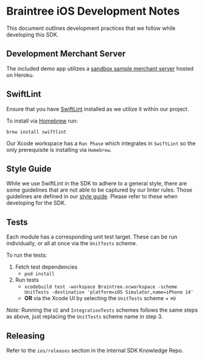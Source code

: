 # Braintree iOS Development Notes

This document outlines development practices that we follow while developing this SDK.

## Development Merchant Server

The included demo app utilizes a [sandbox sample merchant server](https://braintree-sample-merchant.herokuapp.com) hosted on Heroku.

## SwiftLint

Ensure that you have [SwiftLint](https://github.com/realm/SwiftLint) installed as we utilize it within our project.

To install via [Homebrew](https://brew.sh/) run:
```
brew install swiftlint
```
Our Xcode workspace has a `Run Phase` which integrates in `SwiftLint` so the only prerequisite is installing via `Homebrew`.

## Style Guide
While we use SwiftLint in the SDK to adhere to a general style, there are some guidelines that are not able to be captured by our linter rules. Those guidelines are defined in our [style guide](STYLE_GUIDE.md). Please refer to these when developing for the SDK.

## Tests

Each module has a corresponding unit test target. These can be run individually, or all at once via the `UnitTests` scheme.

To run the tests:
1. Fetch test dependencies
    * `pod install`
1. Run tests
    * `xcodebuild test -workspace Braintree.xcworkspace -scheme UnitTests -destination 'platform=iOS Simulator,name=iPhone 14'`
    * **OR** via the Xcode UI by selecting the `UnitTests` scheme + `⌘U`

_Note:_ Running the `UI` and `IntegrationTests` schemes follows the same steps as above, just replacing the `UnitTests` scheme name in step 3.

## Releasing

Refer to the `ios/releases` section in the internal SDK Knowledge Repo.
